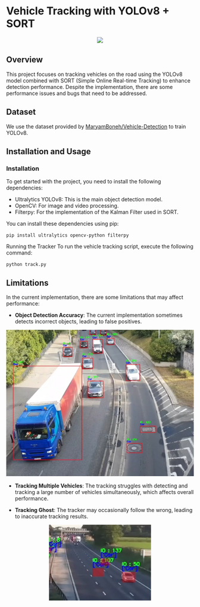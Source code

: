 # Vehicle Tracking with YOLOv8 + SORT
<p align="center">
  <img src="https://github.com/tanutb/Vehicle-Tracking/blob/main/content/tracking.gif" >
</p>

## Overview
This project focuses on tracking vehicles on the road using the YOLOv8 model combined with SORT (Simple Online Real-time Tracking) to enhance detection performance. Despite the implementation, there are some performance issues and bugs that need to be addressed.

## Dataset
We use the dataset provided by <a href=https://github.com/MaryamBoneh/Vehicle-Detection> MaryamBoneh/Vehicle-Detection</a> to train YOLOv8.

## Installation and Usage
### Installation
To get started with the project, you need to install the following dependencies:

- Ultralytics YOLOv8: This is the main object detection model.
- OpenCV: For image and video processing.
- Filterpy: For the implementation of the Kalman Filter used in SORT.
  
You can install these dependencies using pip:

```
pip install ultralytics opencv-python filterpy
```

Running the Tracker
To run the vehicle tracking script, execute the following command:
```
python track.py
```

## Limitations
In the current implementation, there are some limitations that may affect performance:

- <b>Object Detection Accuracy</b>: The current implementation sometimes detects incorrect objects, leading to false positives.

<p align="center">
  <img src="https://github.com/tanutb/Vehicle-Tracking/blob/main/content/wrong_prediction.png">
</p>

- <b>Tracking Multiple Vehicles</b>: The tracking struggles with detecting and tracking a large number of vehicles simultaneously, which affects overall performance.

- <b>Tracking Ghost</b>: The tracker may occasionally follow the wrong, leading to inaccurate tracking results.

<p align="center">
  <img src="https://github.com/tanutb/Vehicle-Tracking/blob/main/content/wrong_prediction2.png">
</p>
